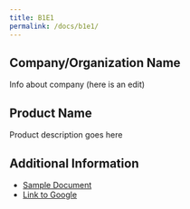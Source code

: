 ```yaml
---
title: B1E1
permalink: /docs/b1e1/
---
```


## Company/Organization Name
Info about company (here is an edit)

## Product Name
Product description goes here

## Additional Information
 - [Sample Document](../monday/breakout1/documents/b1p1d1.pdf)
 - [Link to Google](http://www.google.com)
